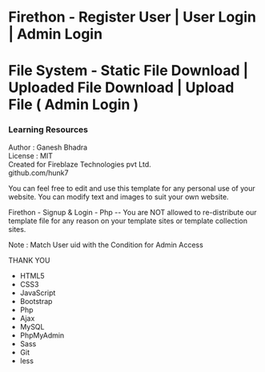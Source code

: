 # Firethon - Register User | User Login | Admin Login
# File System - Static File Download | Uploaded File Download | Upload File ( Admin Login )
### Learning Resources 
 Author : Ganesh Bhadra     
 License : MIT  
 Created for Fireblaze Technologies pvt Ltd.  
 github.com/hunk7     

You can feel free to edit and use this template for any personal use of your website. You can modify text and images to suit your own website.

Firethon - Signup & Login - Php -- You are NOT allowed to re-distribute our template file for any reason on your template sites or template collection sites.

Note : Match User uid with the Condition for Admin Access

THANK YOU

- HTML5 
- CSS3
- JavaScript
- Bootstrap
- Php
- Ajax
- MySQL
- PhpMyAdmin
- Sass
- Git
- less


